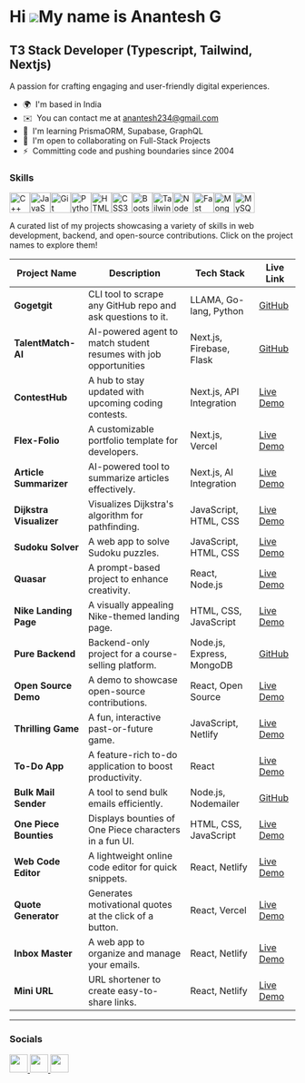 Hi ![](https://user-images.githubusercontent.com/18350557/176309783-0785949b-9127-417c-8b55-ab5a4333674e.gif)My name is Anantesh G
==================================================================================================================================

T3 Stack Developer (Typescript, Tailwind, Nextjs)
--------------------

A passion for crafting engaging and user-friendly digital experiences.

* 🌍  I'm based in India
* ✉️  You can contact me at [anantesh234@gmail.com](mailto:anantesh234@gmail.com)
* 🧠  I'm learning PrismaORM, Supabase, GraphQL
* 🤝  I'm open to collaborating on Full-Stack Projects
* ⚡  Committing code and pushing boundaries since 2004

### Skills


<p align="left">
<a href="https://docs.microsoft.com/en-us/cpp/?view=msvc-170" target="_blank" rel="noreferrer"><img src="https://raw.githubusercontent.com/danielcranney/readme-generator/main/public/icons/skills/cplusplus-colored.svg" width="36" height="36" alt="C++" /></a><a href="https://developer.mozilla.org/en-US/docs/Web/JavaScript" target="_blank" rel="noreferrer"><img src="https://raw.githubusercontent.com/danielcranney/readme-generator/main/public/icons/skills/javascript-colored.svg" width="36" height="36" alt="JavaScript" /></a><a href="https://git-scm.com/" target="_blank" rel="noreferrer"><img src="https://raw.githubusercontent.com/danielcranney/readme-generator/main/public/icons/skills/git-colored.svg" width="36" height="36" alt="Git" /></a><a href="https://www.python.org/" target="_blank" rel="noreferrer"><img src="https://raw.githubusercontent.com/danielcranney/readme-generator/main/public/icons/skills/python-colored.svg" width="36" height="36" alt="Python" /></a><a href="https://developer.mozilla.org/en-US/docs/Glossary/HTML5" target="_blank" rel="noreferrer"><img src="https://raw.githubusercontent.com/danielcranney/readme-generator/main/public/icons/skills/html5-colored.svg" width="36" height="36" alt="HTML5" /></a><a href="https://www.w3.org/TR/CSS/#css" target="_blank" rel="noreferrer"><img src="https://raw.githubusercontent.com/danielcranney/readme-generator/main/public/icons/skills/css3-colored.svg" width="36" height="36" alt="CSS3" /></a><a href="https://getbootstrap.com/" target="_blank" rel="noreferrer"><img src="https://raw.githubusercontent.com/danielcranney/readme-generator/main/public/icons/skills/bootstrap-colored.svg" width="36" height="36" alt="Bootstrap" /></a><a href="https://tailwindcss.com/" target="_blank" rel="noreferrer"><img src="https://raw.githubusercontent.com/danielcranney/readme-generator/main/public/icons/skills/tailwindcss-colored.svg" width="36" height="36" alt="TailwindCSS" /></a><a href="https://nodejs.org/en/" target="_blank" rel="noreferrer"><img src="https://raw.githubusercontent.com/danielcranney/readme-generator/main/public/icons/skills/nodejs-colored.svg" width="36" height="36" alt="NodeJS" /></a><a href="https://fastapi.tiangolo.com/" target="_blank" rel="noreferrer"><img src="https://raw.githubusercontent.com/danielcranney/readme-generator/main/public/icons/skills/fastapi-colored.svg" width="36" height="36" alt="Fast API" /></a><a href="https://www.mongodb.com/" target="_blank" rel="noreferrer"><img src="https://raw.githubusercontent.com/danielcranney/readme-generator/main/public/icons/skills/mongodb-colored.svg" width="36" height="36" alt="MongoDB" /></a><a href="https://www.mysql.com/" target="_blank" rel="noreferrer"><img src="https://raw.githubusercontent.com/danielcranney/readme-generator/main/public/icons/skills/mysql-colored.svg" width="36" height="36" alt="MySQL" /></a>
</p>

A curated list of my projects showcasing a variety of skills in web development, backend, and open-source contributions. Click on the project names to explore them!

| **Project Name**        | **Description**                                                                                     | **Tech Stack**           | **Live Link**                                  |
|--------------------------|-----------------------------------------------------------------------------------------------------|--------------------------|-----------------------------------------------|
| **Gogetgit**           | CLI tool to scrape any GitHub repo and ask questions to it.                                               | LLAMA, Go-lang, Python   | [GitHub](https://github.com/AnanteshG/Gogetgit)  |
| **TalentMatch-AI**      | AI-powered agent to match student resumes with job opportunities                                    | Next.js, Firebase, Flask | [GitHub](https://github.com/AnanteshG/TalentMatch-AI) |
| **ContestHub**           | A hub to stay updated with upcoming coding contests.                                               | Next.js, API Integration   | [Live Demo](https://contest-hub-live.vercel.app/) |
| **Flex-Folio**           | A customizable portfolio template for developers.                                                  | Next.js, Vercel            | [Live Demo](https://flex-folio.vercel.app/)       |
| **Article Summarizer**   | AI-powered tool to summarize articles effectively.                                                 | Next.js, AI Integration    | [Live Demo](https://article-summarizer-tau.vercel.app/) |
| **Dijkstra Visualizer**  | Visualizes Dijkstra's algorithm for pathfinding.                                                   | JavaScript, HTML, CSS    | [Live Demo](https://tinyurl.com/msjj6h33)         |
| **Sudoku Solver**        | A web app to solve Sudoku puzzles.                                                                 | JavaScript, HTML, CSS    | [Live Demo](https://sudosolverr.vercel.app/)      |
| **Quasar**               | A prompt-based project to enhance creativity.                                                      | React, Node.js           | [Live Demo](https://quasar-prompt.vercel.app/)    |
| **Nike Landing Page**    | A visually appealing Nike-themed landing page.                                                     | HTML, CSS, JavaScript    | [Live Demo](https://nike-landing-page-hades.vercel.app/) |
| **Pure Backend**         | Backend-only project for a course-selling platform.                                                | Node.js, Express, MongoDB|  [GitHub](https://github.com/AnanteshG/course-selling-backend)                            |
| **Open Source Demo**     | A demo to showcase open-source contributions.                                                      | React, Open Source       | [Live Demo](https://open-source-gdsc.vercel.app/) |
| **Thrilling Game**       | A fun, interactive past-or-future game.                                                            | JavaScript, Netlify      | [Live Demo](https://past-or-future.netlify.app/)  |
| **To-Do App**            | A feature-rich to-do application to boost productivity.                                            | React                    | [Live Demo](https://to-do-app-hades.vercel.app/)  |
| **Bulk Mail Sender**     | A tool to send bulk emails efficiently.                                                            | Node.js, Nodemailer      |  [GitHub](https://github.com/AnanteshG/Bulk-mail-sender)                             |
| **One Piece Bounties**   | Displays bounties of One Piece characters in a fun UI.                                             | HTML, CSS, JavaScript    | [Live Demo](https://tinyurl.com/2m8nfvez)        |
| **Web Code Editor**      | A lightweight online code editor for quick snippets.                                               | React, Netlify           | [Live Demo](https://code-editor-hades.netlify.app/) |
| **Quote Generator**      | Generates motivational quotes at the click of a button.                                            | React, Vercel            | [Live Demo](https://motivquotes.vercel.app/)     |
| **Inbox Master**         | A web app to organize and manage your emails.                                                      | React, Netlify           | [Live Demo](https://inbox-master.netlify.app/)    |
| **Mini URL**             | URL shortener to create easy-to-share links.                                                       | React, Netlify           | [Live Demo](https://mini-url-hades.netlify.app/)  |

---

### Socials

<p align="left"> <a href="https://www.github.com/AnanteshG" target="_blank" rel="noreferrer"> <picture> <source media="(prefers-color-scheme: dark)" srcset="https://raw.githubusercontent.com/danielcranney/readme-generator/main/public/icons/socials/github-dark.svg" /> <source media="(prefers-color-scheme: light)" srcset="https://raw.githubusercontent.com/danielcranney/readme-generator/main/public/icons/socials/github.svg" /> <img src="https://raw.githubusercontent.com/danielcranney/readme-generator/main/public/icons/socials/github.svg" width="32" height="32" /> </picture> </a> <a href="https://www.linkedin.com/in/anantesh-gopal-6635b7264/" target="_blank" rel="noreferrer"> <picture> <source media="(prefers-color-scheme: dark)" srcset="https://raw.githubusercontent.com/danielcranney/readme-generator/main/public/icons/socials/linkedin-dark.svg" /> <source media="(prefers-color-scheme: light)" srcset="https://raw.githubusercontent.com/danielcranney/readme-generator/main/public/icons/socials/linkedin.svg" /> <img src="https://raw.githubusercontent.com/danielcranney/readme-generator/main/public/icons/socials/linkedin.svg" width="32" height="32" /> </picture> </a> <a href="https://www.x.com/AnanteshG" target="_blank" rel="noreferrer"> <picture> <source media="(prefers-color-scheme: dark)" srcset="https://raw.githubusercontent.com/danielcranney/readme-generator/main/public/icons/socials/twitter-dark.svg" /> <source media="(prefers-color-scheme: light)" srcset="https://raw.githubusercontent.com/danielcranney/readme-generator/main/public/icons/socials/twitter.svg" /> <img src="https://raw.githubusercontent.com/danielcranney/readme-generator/main/public/icons/socials/twitter.svg" width="32" height="32" /> </picture> </a></p>
